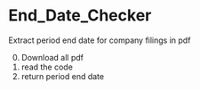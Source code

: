# End_Date_Checker
Extract period end date for company filings in pdf

0. Download all pdf
1. read the code
2. return period end date

